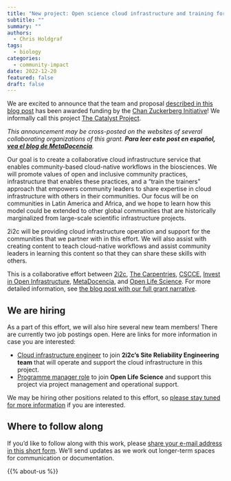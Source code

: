 ```yaml
---
title: "New project: Open science cloud infrastructure and training for communities in Latin America and Africa"
subtitle: ""
summary: ""
authors:
  - Chris Holdgraf
tags:
  - biology
categories:
  - community-impact
date: 2022-12-20
featured: false
draft: false
---
```



We are excited to announce that the team and proposal [described in this blog post](https://2i2c.org/blog/2022/czi-global-communities-proposal/) has been awarded funding by the [Chan Zuckerberg Initiative](../../../collaborators/czi/)! We informally call this project [The Catalyst Project](../../../collaborators/catalyst/index.md).

_This announcement may be cross-posted on the websites of several collaborating organizations of this grant. **Para leer este post en español, [vea el blog de MetaDocencia](https://www.metadocencia.org/post/infraestructura-nube/)**._

Our goal is to create a collaborative cloud infrastructure service that enables community-based cloud-native workflows in the biosciences. We will promote values of open and inclusive community practices, infrastructure that enables these practices, and a “train the trainers” approach that empowers community leaders to share expertise in cloud infrastructure with others in their communities. Our focus will be on communities in Latin America and Africa, and we hope to learn how this model could be extended to other global communities that are historically marginalized from large-scale scientific infrastructure projects.

2i2c will be providing cloud infrastructure operation and support for the communities that we partner with in this effort.
We will also assist with creating content to teach cloud-native workflows and assist community leaders in learning this content so that they can share these skills with others.

This is a collaborative effort between [2i2c](http://2i2c.org), [The Carpentries](https://carpentries.org/), [CSCCE](http://cscce.org), [Invest in Open Infrastructure](https://investinopen.org), [MetaDocencia](https://metadocencia.org), and [Open Life Science](http://openlifesci.org). For more detailed information, see [the blog post with our full grant narrative](https://2i2c.org/blog/2022/czi-global-communities-proposal/).

## We are hiring

As a part of this effort, we will also hire several new team members! There are currently two job postings open. Here are links for more information in case you are interested:

* [Cloud infrastructure engineer](https://2i2c.org/jobs/2022/open-source-infrastructure-engineer/) to join **2i2c’s Site Reliability Engineering team** that will operate and support the cloud infrastructure in this project.
* [Programme manager role](https://openlifesci.org/posts/2022/12/19/ECB-PM-job-description/) to join **Open Life Science** and support this project via project management and operational support.

We may be hiring other positions related to this effort, so [please stay tuned for more information](https://forms.gle/5boZswKNUn2NcTUv9) if you are interested.

## Where to follow along

If you’d like to follow along with this work, please [share your e-mail address in this short form](https://forms.gle/5boZswKNUn2NcTUv9). We’ll send updates as we work out longer-term spaces for communication or documentation.

{{% about-us %}}
